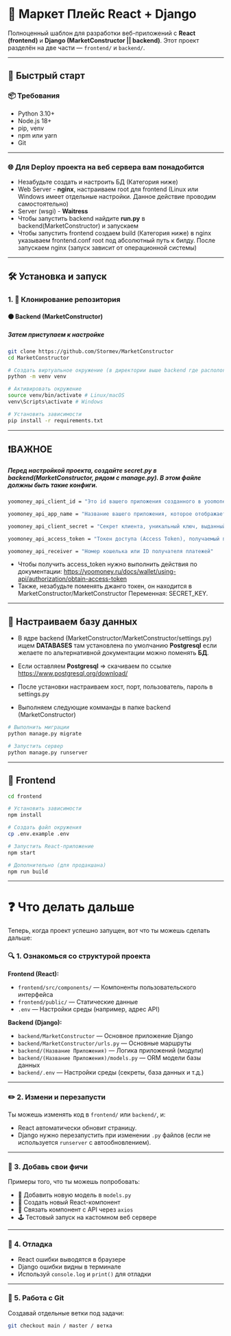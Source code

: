 # 🧩 Маркет Плейс React + Django 

Полноценный шаблон для разработки веб-приложений с **React (frontend)** и **Django (MarketConstructor || backend)**. Этот проект разделён на две части — `frontend/` и `backend/`.

---

## 🚀 Быстрый старт

### 📦 Требования

- Python 3.10+
- Node.js 18+
- pip, venv
- npm или yarn
- Git

---

### 🌐 Для Deploy проекта на веб сервера вам понадобится
- Незабудьте создать и настроить БД (Категория ниже)
- Web Server - **nginx**, настраиваем root для frontend (Linux или Windows имеет отдельные настройки. Данное действие проводим самостоятельно)
- Server (wsgi) - **Waitress**
- Чтобы запустить backend найдите **run.py** в backend(MarketConstructor) и запускаем
- Чтобы запустить frontend создаем build (Категория ниже) в nginx указываем frontend.conf root под абсолютный путь к билду. После запускаем nginx (запуск зависит от операционной системы)
---
## 🛠️ Установка и запуск

### 1. 📁 Клонирование репозитория

#### 🟠 Backend (MarketConstructor)
##### Затем приступаем к настройке
```bash
git clone https://github.com/Stormev/MarketConstructor
cd MarketConstructor

# Создать виртуальное окружение (в директории выше backend где распологается requirements.txt)
python -m venv venv

# Активировать окружение
source venv/bin/activate # Linux/macOS
venv\Scripts\activate # Windows

# Установить зависимости
pip install -r requirements.txt
```
---
## ❗ВАЖНОЕ 
##### Перед настройкой проекта, создайте ***secret.py*** в backend(MarketConstructor, рядом с manage.py). В этом файле должны быть такие конфиги.
```bash
yoomoney_api_client_id = "Это id вашего приложения созданного в yoomoney по ссылке https://yoomoney.ru/myservices/new"

yoomoney_api_app_name = "Название вашего приложения, которое отображается покупателю при взаимодействии."

yoomoney_api_client_secret = "Секрет клиента, уникальный ключ, выданный ЮMoney. Для Auth2"

yoomoney_api_access_token = "Токен доступа (Access Token), получаемый после авторизации пользователя."

yoomoney_api_receiver = "Номер кошелька или ID получателя платежей"
```
- Чтобы получить access_token нужно выполнить действия по документации: https://yoomoney.ru/docs/wallet/using-api/authorization/obtain-access-token
- Также, незабудьте поменять джанго токен, он находится в MarketConstructor/MarketConstructor Переменная: SECRET_KEY.
---
## 🔧 Настраиваем базу данных
- В ядре backend (MarketConstructor/MarketConstructor/settings.py) ищем **DATABASES** там установлена по умолчанию **Postgresql** если желаете по альтернативной документации можно поменять **БД**.
- Если оставляем **Postgresql** => скачиваем по ссылке https://www.postgresql.org/download/
- После установки настраиваем хост, порт, пользователь, пароль в settings.py

- Выполняем следующие комманды в папке backend (MarketConstructor)
```bash
# Выполнить миграции
python manage.py migrate

# Запустить сервер
python manage.py runserver
```
---
## 🔵 Frontend
```bash
cd frontend

# Установить зависимости
npm install

# Создать файл окружения
cp .env.example .env

# Запустить React-приложение
npm start

# Дополнительно (для продакшана)
npm run build
```
---
# ❓ Что делать дальше
Теперь, когда проект успешно запущен, вот что ты можешь сделать дальше:

### 🔍 1. Ознакомься со структурой проекта

**Frontend (React):**

- `frontend/src/components/` — Компоненты пользовательского интерфейса
- `frontend/public/` — Статические данные
- `.env` — Настройки среды (например, адрес API)

**Backend (Django):**

- `backend/MarketConstructor` — Основное приложение Django
- `backend/MarketConstructor/urls.py` — Основные маршруты
- `backend/(Название Приложения)` — Логика приложений (модули)
- `backend/(Название Приложения)/models.py` — ORM модели базы данных
- `backend/.env` — Настройки среды (секреты, база данных и т.д.)

---

### ✏️ 2. Измени и перезапусти

Ты можешь изменять код в `frontend/` или `backend/`, и:

- React автоматически обновит страницу.
- Django нужно перезапустить при изменении `.py` файлов (если не используется `runserver` с автообновлением).

---

### 🧪 3. Добавь свои фичи

Примеры того, что ты можешь попробовать:

- 🔧 Добавить новую модель в `models.py`
- 🎨 Создать новый React-компонент
- 🔗 Связать компонент с API через `axios`
- 🕹️ Тестовый запуск на кастомном веб сервере

---

### 🐞 4. Отладка

- React ошибки выводятся в браузере
- Django ошибки видны в терминале
- Используй `console.log` и `print()` для отладки

---

### 📁 5. Работа с Git

Создавай отдельные ветки под задачи:

```bash
git checkout main / master / ветка